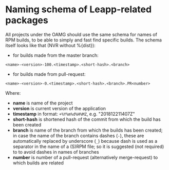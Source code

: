 # Naming schema of Leapp-related packages

All projects under the OAMG should use the same schema for names of RPM builds,
to be able to simply and fast find specific builds. The schema itself looks
like that (NVR without %{dist}):

- for builds made from the master branch:
```
<name>-<version>-100.<timestamp>.<short-hash>.<branch>
```
- for builds made from pull-request:
```
<name>-<version>-0.<timestamp>.<short-hash>.<branch>.PR<number>
```

Where:
- **name** is name of the project
- **version** is current version of the application
- **timestamp** in format: `+%Y%m%d%H%MZ`, e.g. "201812211407Z"
- **short-hash** is shortened hash of the commit from which the build has been
  created
- **branch** is name of the branch from which the builds has been created;
  in case the name of the branch contains dashes (`-`), these are automatically
  replaced by underscore (`_`) because dash is used as a separator in the name
  of a (S)RPM file; so it is suggested (not required) to to avoid dashes
  in names of branches
- **number** is number of a pull-request (alternatively merge-request) to which
  builds are related

